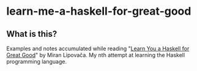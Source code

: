 # learn-me-a-haskell-for-great-good


## What is this?
Examples and notes accumulated while reading "[Learn You a Haskell for Great Good](http://learnyouahaskell.com)" by Miran Lipovača. My nth attempt at learning the Haskell programming language.
